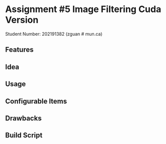 # Assignment #5 Image Filtering Cuda Version

Student Number: 202191382 (zguan # mun.ca)

## Features

## Idea

## Usage

## Configurable Items

## Drawbacks

## Build Script


